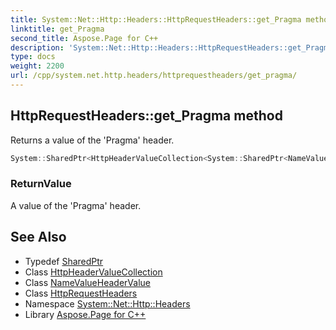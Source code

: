 ```yaml
---
title: System::Net::Http::Headers::HttpRequestHeaders::get_Pragma method
linktitle: get_Pragma
second_title: Aspose.Page for C++
description: 'System::Net::Http::Headers::HttpRequestHeaders::get_Pragma method. Returns a value of the ''Pragma'' header in C++.'
type: docs
weight: 2200
url: /cpp/system.net.http.headers/httprequestheaders/get_pragma/
---
```

## HttpRequestHeaders::get_Pragma method


Returns a value of the 'Pragma' header.

```cpp
System::SharedPtr<HttpHeaderValueCollection<System::SharedPtr<NameValueHeaderValue>>> System::Net::Http::Headers::HttpRequestHeaders::get_Pragma()
```


### ReturnValue

A value of the 'Pragma' header.

## See Also

* Typedef [SharedPtr](../../../system/sharedptr/)
* Class [HttpHeaderValueCollection](../../httpheadervaluecollection/)
* Class [NameValueHeaderValue](../../namevalueheadervalue/)
* Class [HttpRequestHeaders](../)
* Namespace [System::Net::Http::Headers](../../)
* Library [Aspose.Page for C++](../../../)
